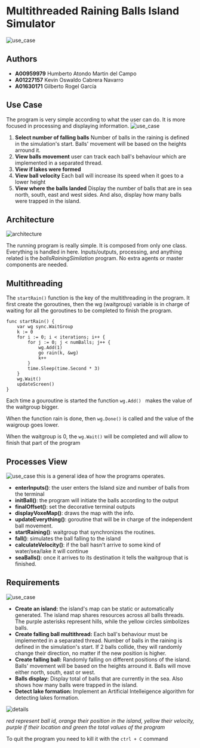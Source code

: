 # Multithreaded Raining Balls Island Simulator
![use_case](images/program.png)
## Authors
- **A00959979** Humberto Atondo Martin del Campo 
- **A01227157** Kevin Oswaldo Cabrera Navarro 
- **A01630171** Gilberto Rogel García 

## Use Case
The program is very simple according to what the user can do. It is more focused in processing and displaying information.
![use_case](images/use_case.png)

1. **Select number of falling balls** Number of balls in the raining is defined in the simulation's start. Balls' movement will be based on the heights arround it.
2. **View balls movement** user can track each ball's behaviour which are implemented in a separated thread.
3. **View if lakes were formed**
4. **View ball velocity** Each ball will increase its speed when it goes to a lower height
5. **View where the balls landed** Display the number of balls that are in sea north, south, east and west sides. And also, display how many balls were trapped in the island.

## Architecture
![architecture](images/architecture.png)

The running program is really simple. It is composed from only one class. Everything is handled in here. Inputs/outputs, processing, and anything related is the *ballsRainingSimilation* program. No extra agents or master components are needed. 

## Multithreading
The ``startRain()`` function is the key of the multithreading in the program. It first create the goroutines, then the wg (waitgroup) variable is in charge of waiting for all the goroutines to be completed to finish the program.

````
func startRain() {
	var wg sync.WaitGroup
	k := 0
	for i := 0; i < iterations; i++ {
		for j := 0; j < numBalls; j++ {
			wg.Add(1)
			go rain(k, &wg)
			k++
		}
		time.Sleep(time.Second * 3)
	}
	wg.Wait()
	updateScreen()
}
````

Each time a gouroutine is started the function `wg.Add() ` makes the value of the waitgroup bigger.

When the function rain is done, then `wg.Done()` is called and the value of the waigroup goes lower.

When the waitgroup is 0, the `wg.Wait()` will be completed and will allow to finish that part of the program

## Processes View
![use_case](images/process.png)
this is a general idea of how the programs operates.
* **enterInputs()**: the user enters the Island size and number of balls from the terminal
* **initBall()**: the program will initiate the balls according to the output
* **finalOffset()**: set the decorative terminal outputs
* **displayVoxeMap()**: draws the map with the info.
* **updateEverything()**: goroutine that will be in charge of the independent ball movement.
* **startRaining()**: waitgroup that synchronizes the routines.
* **fall()**: simulates the ball falling to the island
* **calculateVelocity()**: if the ball hasn't arrive to some kind of water/sea/lake it will continue
* **seaBalls()**: once it arrives to its destination it tells the waitgroup that is finished.


## Requirements
![use_case](images/island.png)

- **Create an island:** the island's map can be static or automatically generated. The island map shares resources across all balls threads. The purple asterisks represent hills, while the yellow circles simbolizes balls.
- **Create falling ball multithread:** Each ball's behaviour must be implemented in a separated thread. Number of balls in the raining is defined in the simulation's start. If 2 balls collide, they will randomly change their direction, no matter if the new position is higher.
- **Create falling ball:** Randomly falling on different positions of the island. Balls' movement will be based on the heights arround it. Balls will move either north, south, east or west.
- **Balls display:** Display total of balls that are currently in the sea. Also shows how many balls were trapped in the island.
- **Detect lake formation:** Implement an Artificial Intelleigence algorithm for detecting lakes formation.

![details](images/details.png)

*red represent ball id, orange their position in the island, yellow their velocity, purple if their location and green the total values of the program*

To quit the program you need to kill it with the `ctrl + C` command